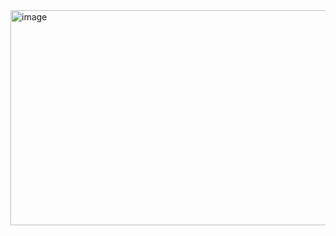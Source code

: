 <img width="1295" height="344" alt="image" src="https://github.com/user-attachments/assets/56153c9f-4575-48e9-9d49-3477ee495f89" />
<!--
**NguyenDangKimNgan/NguyenDangKimNgan** is a ✨ _special_ ✨ repository because its `README.md` (this file) appears on your GitHub profile.

Here are some ideas to get you started:

- 🔭 I’m currently working on ...
- 🌱 I’m currently learning ...
- 👯 I’m looking to collaborate on ...
- 🤔 I’m looking for help with ...
- 💬 Ask me about ...
- 📫 How to reach me: ...
- 😄 Pronouns: ...
- ⚡ Fun fact: ...
-->
